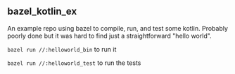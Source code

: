 bazel_kotlin_ex
---------------

An example repo using bazel to compile, run, and test some kotlin. Probably poorly done but it was hard to find just a straightforward "hello world".

`bazel run //:helloworld_bin` to run it

`bazel run //:helloworld_test` to run the tests
